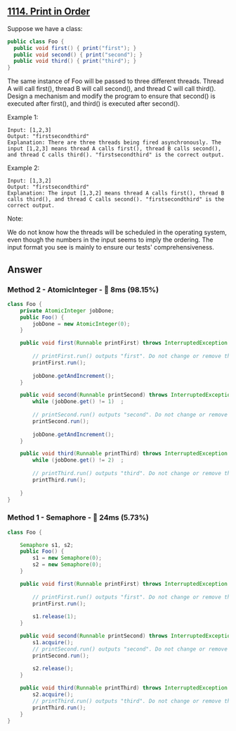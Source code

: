 ## [1114. Print in Order](https://leetcode.com/problems/print-in-order/)

Suppose we have a class:

```java
public class Foo {
  public void first() { print("first"); }
  public void second() { print("second"); }
  public void third() { print("third"); }
}
```

The same instance of Foo will be passed to three different threads. Thread A will call first(), thread B will call second(), and thread C will call third(). Design a mechanism and modify the program to ensure that second() is executed after first(), and third() is executed after second().

 

Example 1:

```
Input: [1,2,3]
Output: "firstsecondthird"
Explanation: There are three threads being fired asynchronously. The input [1,2,3] means thread A calls first(), thread B calls second(), and thread C calls third(). "firstsecondthird" is the correct output.
```

Example 2:

```
Input: [1,3,2]
Output: "firstsecondthird"
Explanation: The input [1,3,2] means thread A calls first(), thread B calls third(), and thread C calls second(). "firstsecondthird" is the correct output.
```

Note:

We do not know how the threads will be scheduled in the operating system, even though the numbers in the input seems to imply the ordering. The input format you see is mainly to ensure our tests' comprehensiveness.

## Answer
### Method 2 - AtomicInteger - :rocket: 8ms (98.15%)

```java
class Foo {
    private AtomicInteger jobDone;
    public Foo() {
        jobDone = new AtomicInteger(0);
    }

    public void first(Runnable printFirst) throws InterruptedException {
        
        // printFirst.run() outputs "first". Do not change or remove this line.
        printFirst.run();
        
        jobDone.getAndIncrement();
    }

    public void second(Runnable printSecond) throws InterruptedException {
        while (jobDone.get() != 1)  ;
        
        // printSecond.run() outputs "second". Do not change or remove this line.
        printSecond.run();
        
        jobDone.getAndIncrement();
    }

    public void third(Runnable printThird) throws InterruptedException {
        while (jobDone.get() != 2)  ;
        
        // printThird.run() outputs "third". Do not change or remove this line.
        printThird.run();
        
    }
}
```

### Method 1 - Semaphore - :turtle: 24ms (5.73%)

```java
class Foo {

    Semaphore s1, s2;
    public Foo() {
        s1 = new Semaphore(0);
        s2 = new Semaphore(0);
    }

    public void first(Runnable printFirst) throws InterruptedException {
        
        // printFirst.run() outputs "first". Do not change or remove this line.
        printFirst.run();
        
        s1.release(1);
    }

    public void second(Runnable printSecond) throws InterruptedException {
        s1.acquire();
        // printSecond.run() outputs "second". Do not change or remove this line.
        printSecond.run();
        
        s2.release();
    }

    public void third(Runnable printThird) throws InterruptedException {
        s2.acquire();
        // printThird.run() outputs "third". Do not change or remove this line.
        printThird.run();
    }
}
```
